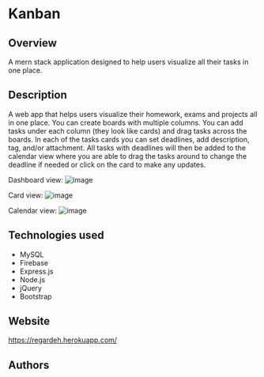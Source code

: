 # Kanban

## Overview

A mern stack application designed to help users visualize all their tasks in one place.

## Description

A web app that helps users visualize their homework, exams and projects all in one place. You
can create boards with multiple columns. You can add tasks under each column (they look like cards) and drag tasks across
the boards. In each of the tasks cards you can set deadlines, add description, tag, and/or attachment. All tasks with deadlines will then be added to the calendar view where you are able to drag the tasks around to change the deadline if needed or click on the card to make any updates.

Dashboard view:
![image](https://user-images.githubusercontent.com/37638884/77557696-6f4ec280-6e90-11ea-9608-e221f26d7d66.png)

Card view:
![image](https://user-images.githubusercontent.com/37638884/77557720-77a6fd80-6e90-11ea-9a83-5a08d99a04fe.png)

Calendar view:
![image](https://user-images.githubusercontent.com/37638884/77557549-43cbd800-6e90-11ea-9c54-b40b9a51896d.png)


## Technologies used

* MySQL
* Firebase
* Express.js
* Node.js
* jQuery
* Bootstrap

## Website

https://regardeh.herokuapp.com/

## Authors



